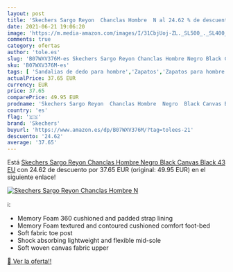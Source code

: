 ```yaml
---
layout: post
title: 'Skechers Sargo Reyon  Chanclas Hombre  N al 24.62 % de descuento'
date: 2021-06-21 19:06:20
image: 'https://m.media-amazon.com/images/I/31CbjUoj-ZL._SL500_._SL400_.jpg'
comments: true
category: ofertas
author: 'tole.es'
slug: 'B07WXV376M-es Skechers Sargo Reyon Chanclas Hombre Negro Black Canvas...'
sku: 'B07WXV376M-es'
tags: [ 'Sandalias de dedo para hombre','Zapatos','Zapatos para hombre','Zapatos y complementos','chanclas','skechers', ]
actualPrice: 37.65 EUR
currency: EUR
price: 37.65
comparePrice: 49.95 EUR
prodname: 'Skechers Sargo Reyon  Chanclas Hombre  Negro  Black Canvas Black   43 EU'
country: 'es'
flag: '🇪🇸'
brand: 'Skechers'
buyurl: 'https://www.amazon.es/dp/B07WXV376M/?tag=tolees-21'
descuento: '24.62'
average: '37.65'
---
```


Está [Skechers Sargo Reyon  Chanclas Hombre  Negro  Black Canvas Black   43 EU](https://www.amazon.es/dp/B07WXV376M/?tag=tolees-21) con 24.62 de descuento por 37.65 EUR (original: 49.95 EUR) en el siguiente enlace!

[![Skechers Sargo Reyon  Chanclas Hombre  N](https://m.media-amazon.com/images/I/31CbjUoj-ZL._SL500_._SL400_.jpg)](https://www.amazon.es/dp/B07WXV376M/?tag=tolees-21)

ℹ️:

- Memory Foam 360 cushioned and padded strap lining
- Memory Foam textured and contoured cushioned comfort foot-bed
- Soft fabric toe post
- Shock absorbing lightweight and flexible mid-sole
- Soft woven canvas fabric upper

[🛒 Ver la oferta!!](https://www.amazon.es/dp/B07WXV376M/?tag=tolees-21)
